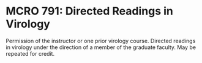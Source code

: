 # MCRO 791: Directed Readings in Virology

Permission of the instructor or one prior virology course. Directed readings in virology under the direction of a member of the graduate faculty. May be repeated for credit.